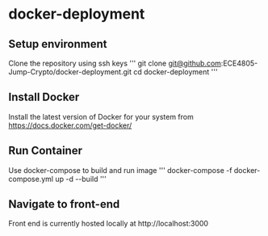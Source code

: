 # docker-deployment
## Setup environment
Clone the repository using ssh keys
'''
git clone git@github.com:ECE4805-Jump-Crypto/docker-deployment.git
cd docker-deployment
'''

## Install Docker
Install the latest version of Docker for your system from https://docs.docker.com/get-docker/

## Run Container
Use docker-compose to build and run image
'''
docker-compose -f docker-compose.yml up -d --build
'''

## Navigate to front-end
Front end is currently hosted locally at http://localhost:3000
